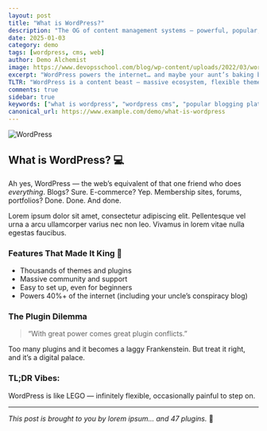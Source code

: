 ```yaml
---
layout: post
title: "What is WordPress?"
description: "The OG of content management systems — powerful, popular, and a bit plugin-hungry."
date: 2025-01-03
category: demo
tags: [wordpress, cms, web]
author: Demo Alchemist
image: https://www.devopsschool.com/blog/wp-content/uploads/2022/03/wordpress-1024x538.png
excerpt: "WordPress powers the internet… and maybe your aunt’s baking blog. Here’s the CMS that started it all."
TLTR: "WordPress is a content beast — massive ecosystem, flexible themes, and plugins galore."
comments: true
sidebar: true
keywords: ["what is wordpress", "wordpress cms", "popular blogging platforms", "wordpress for creators"]
canonical_url: https://www.example.com/demo/what-is-wordpress
---
```


![WordPress](https://www.devopsschool.com/blog/wp-content/uploads/2022/03/wordpress-1024x538.png)

## What is WordPress? 💻

Ah yes, WordPress — the web’s equivalent of that one friend who does *everything*. Blogs? Sure. E-commerce? Yep. Membership sites, forums, portfolios? Done. Done. And done.

Lorem ipsum dolor sit amet, consectetur adipiscing elit. Pellentesque vel urna a arcu ullamcorper varius nec non leo. Vivamus in lorem vitae nulla egestas faucibus.

### Features That Made It King 👑

- Thousands of themes and plugins
- Massive community and support
- Easy to set up, even for beginners
- Powers 40%+ of the internet (including your uncle’s conspiracy blog)

### The Plugin Dilemma

> “With great power comes great plugin conflicts.”

Too many plugins and it becomes a laggy Frankenstein. But treat it right, and it’s a digital palace.

### TL;DR Vibes:

WordPress is like LEGO — infinitely flexible, occasionally painful to step on.

---

*This post is brought to you by lorem ipsum… and 47 plugins.* 🧩
